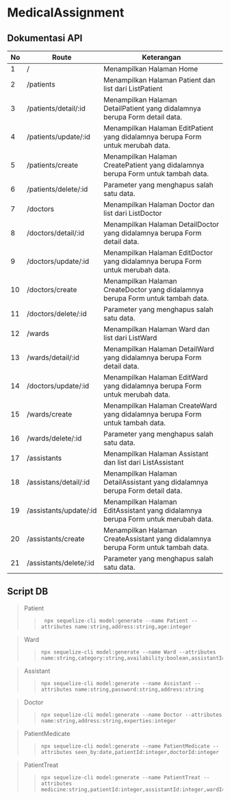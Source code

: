 # MedicalAssignment

## Dokumentasi API

| No | Route                  | Keterangan                                                                         |
|----|------------------------|------------------------------------------------------------------------------------|
| 1  | /                      | Menampilkan Halaman Home                                                           |
| 2  | /patients              | Menampilkan Halaman Patient dan list dari ListPatient                              |
| 3  | /patients/detail/:id   | Menampilkan Halaman DetailPatient yang didalamnya berupa Form detail data.         |
| 4  | /patients/update/:id   | Menampilkan Halaman EditPatient yang didalamnya berupa Form untuk merubah data.    |
| 5  | /patients/create       | Menampilkan Halaman CreatePatient yang didalamnya berupa Form untuk tambah data.   |
| 6  | /patients/delete/:id   | Parameter yang menghapus salah satu data.                                          |
| 7  | /doctors               | Menampilkan Halaman Doctor dan list dari ListDoctor                                |
| 8  | /doctors/detail/:id    | Menampilkan Halaman DetailDoctor yang didalamnya berupa Form detail data.          |
| 9  | /doctors/update/:id    | Menampilkan Halaman EditDoctor yang didalamnya berupa Form untuk merubah data.     |
| 10 | /doctors/create        | Menampilkan Halaman CreateDoctor yang didalamnya berupa Form untuk tambah data.    |
| 11 | /doctors/delete/:id    | Parameter yang menghapus salah satu data.                                          |
| 12 | /wards                 | Menampilkan Halaman Ward dan list dari ListWard                                    |
| 13 | /wards/detail/:id      | Menampilkan Halaman DetailWard yang didalamnya berupa Form detail data.            |
| 14 | /doctors/update/:id    | Menampilkan Halaman EditWard yang didalamnya berupa Form untuk merubah data.       |
| 15 | /wards/create          | Menampilkan Halaman CreateWard yang didalamnya berupa Form untuk tambah data.      |
| 16 | /wards/delete/:id      | Parameter yang menghapus salah satu data.                                          |
| 17 | /assistants            | Menampilkan Halaman Assistant dan list dari ListAssistant                          |
| 18 | /assistans/detail/:id  | Menampilkan Halaman DetailAssistant yang didalamnya berupa Form detail data.       |
| 19 | /assistants/update/:id | Menampilkan Halaman EditAssistant yang didalamnya berupa Form untuk merubah data.  |
| 20 | /assistants/create     | Menampilkan Halaman CreateAssistant yang didalamnya berupa Form untuk tambah data. |
| 21 | /assistants/delete/:id | Parameter yang menghapus salah satu data.                                          |

## Script DB

> Patient
>
>> ```
>>  npx sequelize-cli model:generate --name Patient --attributes name:string,address:string,age:integer
>> ```


> Ward
>
>> ```
>> npx sequelize-cli model:generate --name Ward --attributes name:string,category:string,availability:boolean,assistantId:integer
>> ```


> Assistant
>
>> ```
>> npx sequelize-cli model:generate --name Assistant --attributes name:string,password:string,address:string
>> ```


> Doctor
>
>> ```
>> npx sequelize-cli model:generate --name Doctor --attributes name:string,address:string,experties:integer
>> ```

> PatientMedicate
>
>> ```
>> npx sequelize-cli model:generate --name PatientMedicate --attributes seen_by:date,patientId:integer,doctorId:integer
>> ```

> PatientTreat
>
>> ```
>> npx sequelize-cli model:generate --name PatientTreat --attributes medicine:string,patientId:integer,assistantId:integer,wardId:integer
>> ```
